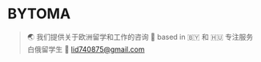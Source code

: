 # BYTOMA

> :earth_asia: 我们提供关于欧洲留学和工作的咨询
> :pushpin: based in :belarus: 和 :hungary:
> 专注服务白俄留学生
> :e-mail: lid740875@gmail.com
